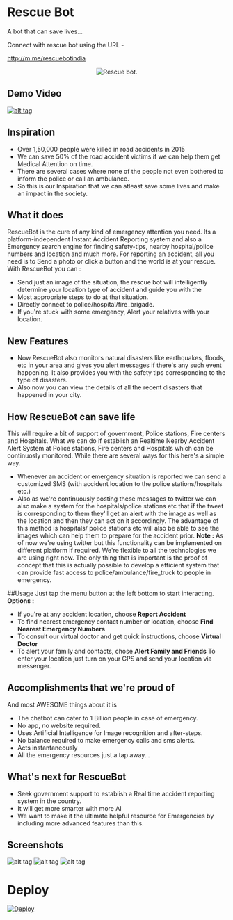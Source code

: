 # Rescue Bot
A bot that can save lives...

Connect with rescue bot using the URL -

http://m.me/rescuebotindia

<p align="center">
  <img src="https://github.com/mayank26saxena/Emergency-Bot/blob/master/art/logo.png" alt="Rescue bot."/>
</p>

## Demo Video
[![alt tag](https://github.com/mayank26saxena/Emergency-Bot/blob/master/art/youtube_screen.png)](https://www.youtube.com/watch?v=Zdlpmw4UC7Y&feature=youtu.be)

## Inspiration

- Over 1,50,000 people were killed in road accidents in 2015
- We can save 50% of the road accident victims if we can help them get Medical    Attention on time.
- There are several cases where none of the people not even bothered to inform the  police or call an ambulance.
- So this is our Inspiration that we can atleast save some lives and make an impact in the society.


## What it does
RescueBot is the cure of any kind of emergency attention you need. Its a platform-independent Instant Accident Reporting system and also a Emergency search engine for finding safety-tips, nearby hospital/police numbers and location and much more.
For reporting an accident, all you need is to Send a photo or click a button and the world is at your rescue.
With RescueBot you can :
- Send just an image of the situation, the rescue bot will intelligently determine your location type of accident and guide you with the
- Most appropriate steps to do at that situation.
- Directly connect to police/hospital/fire_brigade.
- If you're stuck with some emergency, Alert your relatives with your location.

## New Features
- Now RescueBot also monitors natural disasters like earthquakes, floods, etc in your area and gives you alert messages if there's any such event happening. It also provides you with the safety tips corresponding to the type of disasters.
- Also now you can view the details of all the recent disasters that happened in your city.

## How RescueBot can save life
This will require a bit of support of government, Police stations, Fire centers and Hospitals. What we can do if establish an Realtime Nearby Accident Alert System at Police stations, Fire centers and Hospitals which can be continuosly monitored. While there are several ways for this here's a simple way.
- Whenever an accident or emergency situation is reported we can send a customized SMS (with accident location to the police stations/hospitals etc.)
- Also as we're continuously posting these messages to twitter we can also make a system for the hospitals/police stations etc that if the tweet is corresponding to them they'll get an alert with the image as well as the location and then they can act on it accordingly. The advantage of this method is hospitals/ police stations etc will also be able to see the images which can help them to prepare for the accident prior.
**Note :** As of now we're using twitter but this functionality can be implemented on different platform if required. We're flexible to all the technologies we are using right now. The only thing that is important is the proof of concept that this is actually possible to develop a efficient system that can provide fast access to police/ambulance/fire_truck to people in emergency.

##Usage
Just tap the menu button at the left bottom to start interacting.
**Options :**
- If you're at any accident location, choose **Report Accident**
- To find nearest emergency contact number or location, choose **Find Nearest Emergency Numbers**
- To consult our virtual doctor and get quick instructions, choose **Virtual Doctor**
- To alert your family and contacts, chose **Alert Family and Friends**
To enter your location just turn on your GPS and send your location via messenger.

## Accomplishments that we're proud of
And most AWESOME things about it is
- The chatbot can cater to 1 Billion people in case of emergency.
- No app, no website required.
- Uses Artificial Intelligence for Image recognition and after-steps.
- No balance required to make emergency calls and sms alerts.
- Acts instantaneously
- All the emergency resources just a tap away.
.

## What's next for RescueBot
- Seek government support to establish a Real time accident reporting system in the country.
- It will get more smarter with more AI
- We want to make it the ultimate helpful resource for Emergencies by including more advanced features than this.

## Screenshots
![alt tag](https://github.com/mayank26saxena/Emergency-Bot/blob/master/art/screen1.png)
![alt tag](https://github.com/mayank26saxena/Emergency-Bot/blob/master/art/screen2.png)
![alt tag](https://github.com/mayank26saxena/Emergency-Bot/blob/master/art/screen3.png)


# Deploy

[![Deploy](https://www.herokucdn.com/deploy/button.svg)](https://heroku.com/deploy)
